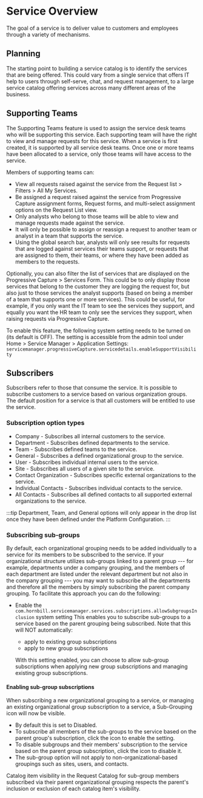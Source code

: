 # Service Overview
The goal of a service is to deliver value to customers and employees through a variety of mechanisms.

## Planning
The starting point to building a service catalog is to identify the services that are being offered. This could vary from a single service that offers IT help to users through self-serve, chat, and request management, to a large service catalog offering services across many different areas of the business.


## Supporting Teams
The Supporting Teams feature is used to assign the service desk teams who will be supporting this service. Each supporting team will have the right to view and manage requests for this service. When a service is first created, it is supported by all service desk teams. Once one or more teams have been allocated to a service, only those teams will have access to the service.

Members of supporting teams can:

* View all requests raised against the service from the Request list > Filters > All My Services.
* Be assigned a request raised against the service from Progressive Capture assignment forms, Request forms, and multi-select assignment options on the Request List view.
* Only analysts who belong to those teams will be able to view and manage requests made against the service.
* It will only be possible to assign or reassign a request to another team or analyst in a team that supports the service.
* Using the global search bar, analysts will only see results for requests that are logged against services their teams support, or requests that are assigned to them, their teams, or where they have been added as members to the requests.

Optionally, you can also filter the list of services that are displayed on the Progressive Capture > Services Form. This could be to only display those services that belong to the customer they are logging the request for, but also just to those services the analyst supports (based on being a member of a team that supports one or more services). This could be useful, for example, if you only want the IT team to see the services they support, and equally you want the HR team to only see the services they support, when raising requests via Progressive Capture.

To enable this feature, the following system setting needs to be turned on (its default is OFF). The setting is accessible from the admin tool under Home > Service Manager > Application Settings:
`servicemanager.progressiveCapture.servicedetails.enableSupportVisibility`

## Subscribers
Subscribers refer to those that consume the service.  It is possible to subscribe customers to a service based on various organization groups. The default position for a service is that all customers will be entitled to use the service.

### Subscription option types
* Company - Subscribes all internal customers to the service.
* Department - Subscribes defined departments to the service.
* Team - Subscribes defined teams to the service.
* General - Subscribes a defined organizational group to the service.
* User - Subscribes individual internal users to the service.
* Site - Subscribes all users of a given site to the service.
* Contact Organization - Subscribes specific external organizations to the service.
* Individual Contacts - Subscribes individual contacts to the service.
* All Contacts - Subscribes all defined contacts to all supported external organizations to the service.

:::tip
Department, Team, and General options will only appear in the drop list once they have been defined under the Platform Configuration.
:::

### Subscribing sub-groups
By default, each organizational grouping needs to be added individually to a service for its members to be subscribed to the service. If your organizational structure utilizes sub-groups linked to a parent group --- for example, departments under a company grouping, and the members of each department are listed under the relevant department but not also in the company grouping --- you may want to subscribe all the departments and therefore all the members by simply subscribing the parent company grouping. To facilitate this approach you can do the following:

* Enable the `com.hornbill.servicemanager.services.subscriptions.allowSubgroupsInclusion` system setting
This enables you to subscribe sub-groups to a service based on the parent grouping being subscribed. Note that this will NOT automatically:
    * apply to existing group subscriptions
    * apply to new group subscriptions

    With this setting enabled, you can choose to allow sub-group subscriptions when applying new group subscriptions and managing existing group subscriptions.

#### Enabling sub-group subscriptions
When subscribing a new organizational grouping to a service, or managing an existing organizational group subscription to a service, a Sub-Grouping icon will now be visible.

* By default this is set to Disabled.
* To subscribe all members of the sub-groups to the service based on the parent group's subscription, click the icon to enable the setting.
* To disable subgroups and their members' subscription to the service based on the parent group subscription, click the icon to disable it.
* The sub-group option will not apply to non-organizational-based groupings such as sites, users, and contacts.

Catalog item visibility in the Request Catalog for sub-group members subscribed via their parent organizational grouping respects the parent's inclusion or exclusion of each catalog item's visibility.
